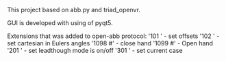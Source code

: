 This project based on abb.py and triad_openvr.

GUI is developed with using of pyqt5.

Extensions that was added to open-abb protocol:
'101 ' - set offsets
'102 ' - set cartesian in Eulers angles
'1098 #' - close hand
'1099 #' - Open hand
'201 ' - set leadthough mode is on/off
'301 ' - set current case